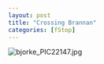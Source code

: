 ```yaml
---
layout: post
title: "Crossing Brannan"
categories: [fStop]
---
```

<img alt="bjorke_PIC22147.jpg" src="http://www.botzilla.com/blog/archives/pix2014/bjorke_PIC22147.jpg" class="img-responsive" border="0" />




